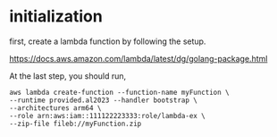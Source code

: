 # initialization
first, create a lambda function by following the setup.

https://docs.aws.amazon.com/lambda/latest/dg/golang-package.html

At the last step, you should run,

```
aws lambda create-function --function-name myFunction \
--runtime provided.al2023 --handler bootstrap \
--architectures arm64 \
--role arn:aws:iam::111122223333:role/lambda-ex \
--zip-file fileb://myFunction.zip
```